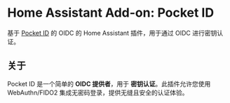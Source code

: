 # Home Assistant Add-on: Pocket ID

基于 [Pocket ID](https://pocket-id.org/) 的 OIDC 的 Home Assistant 插件，用于通过 OIDC 进行密钥认证。

## 关于

Pocket ID 是一个简单的 **OIDC 提供者**，用于 **密钥认证**。此插件允许您使用 WebAuthn/FIDO2 集成无密码登录，提供无缝且安全的认证体验。